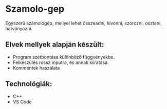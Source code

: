 # Szamolo-gep
Egyszerű számológép, mellyel lehet összeadni, kivonni, szorozni, osztani, hatványozni.
## Elvek mellyek alapján készült:
+ Program szétbontása különböző függvényekbe.
+ Felkészülés rossz inputra, és annak kiíratása.
+ Kommentek haszálata
## Technológiák:
- C++
- VS Code
